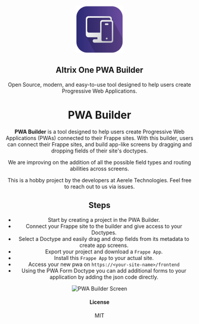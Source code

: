 <div align="center">
	<a href="">
		<img src="https://github.com/Altrix-One/pwa-builder/blob/develop/pwa_builder/public/frontend/favicon.png" height="128" alt="Altrix One PWA Builder">
	</a>
	<h2>Altrix One PWA Builder</h2>
	<p align="center">
		<p>Open Source, modern, and easy-to-use tool designed to help users create Progressive Web Applications.</p>
	</p>

# PWA Builder

**PWA Builder** is a tool designed to help users create Progressive Web Applications (PWAs) connected to their Frappe sites. With this builder, users can connect their Frappe sites, and build app-like screens by dragging and dropping fields of their site's doctypes.

We are improving on the addition of all the possible field types and routing abilities across screens.

This is a hobby project by the developers at Aerele Technologies. Feel free to reach out to us via issues.

## Steps

- Start by creating a project in the PWA Builder.
- Connect your Frappe site to the builder and give access to your Doctypes. 
- Select a Doctype and easily drag and drop fields from its metadata to create app screens.
- Export your project and download a `Frappe App`.
- Install this `Frappe App` to your actual site.
- Access your new pwa on `https://<your-site-name>/frontend`
- Using the PWA Form Doctype you can add additional forms to your application by adding the json code directly.

![PWA Builder Screen](https://insider.frappe.cloud/files/pwa_builder.png)

#### License

MIT
